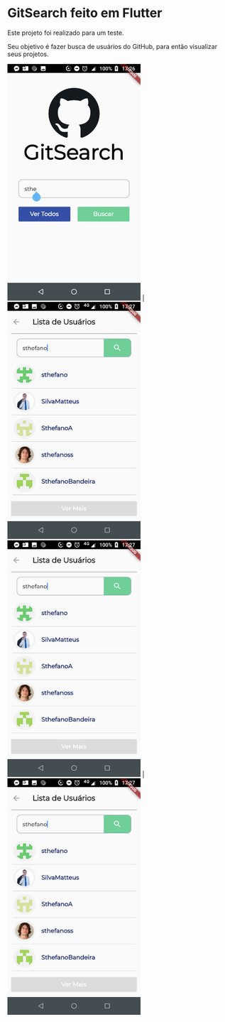 # GitSearch feito em Flutter 
 <p>Este projeto foi realizado para um teste.</p>
 <p>Seu objetivo é fazer busca de usuários do GitHub, para então visualizar seus projetos.</p>
 
 
   

<img src="1.png" width=300> | <img src="2.png" width=300>
<img src="2.png" width=300> | <img src="2.png" width=300>
 
